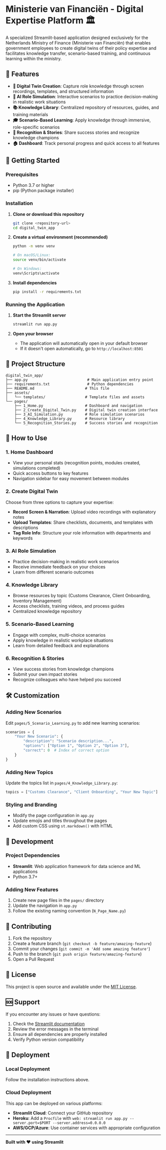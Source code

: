# Ministerie van Financiën - Digital Expertise Platform 🏛️

A specialized Streamlit-based application designed exclusively for the Netherlands Ministry of Finance (Ministerie van Financiën) that enables government employees to create digital twins of their policy expertise and facilitates knowledge transfer, scenario-based training, and continuous learning within the ministry.

## 🌟 Features

- **🎥 Digital Twin Creation**: Capture role knowledge through screen recordings, templates, and structured information
- **🧠 AI Role Simulation**: Interactive scenarios to practice decision-making in realistic work situations
- **📚 Knowledge Library**: Centralized repository of resources, guides, and training materials
- **🎓 Scenario-Based Learning**: Apply knowledge through immersive, role-specific scenarios
- **🌟 Recognition & Stories**: Share success stories and recognize knowledge champions
- **🏠 Dashboard**: Track personal progress and quick access to all features

## 🚀 Getting Started

### Prerequisites

- Python 3.7 or higher
- pip (Python package installer)

### Installation

1. **Clone or download this repository**
   ```bash
   git clone <repository-url>
   cd digital_twin_app
   ```

2. **Create a virtual environment (recommended)**
   ```bash
   python -m venv venv
   
   # On macOS/Linux:
   source venv/bin/activate
   
   # On Windows:
   venv\Scripts\activate
   ```

3. **Install dependencies**
   ```bash
   pip install -r requirements.txt
   ```

### Running the Application

1. **Start the Streamlit server**
   ```bash
   streamlit run app.py
   ```

2. **Open your browser**
   - The application will automatically open in your default browser
   - If it doesn't open automatically, go to `http://localhost:8501`

## 📁 Project Structure

```
digital_twin_app/
├── app.py                           # Main application entry point
├── requirements.txt                 # Python dependencies
├── README.md                       # This file
├── assets/
│   └── templates/                  # Template files and assets
└── pages/
    ├── 1_Home.py                   # Dashboard and navigation
    ├── 2_Create_Digital_Twin.py    # Digital twin creation interface
    ├── 3_AI_Simulation.py          # Role simulation scenarios
    ├── 4_Knowledge_Library.py      # Resource library
    └── 5_Recognition_Stories.py    # Success stories and recognition
```

## 🎯 How to Use

### 1. Home Dashboard
- View your personal stats (recognition points, modules created, simulations completed)
- Quick access buttons to key features
- Navigation sidebar for easy movement between modules

### 2. Create Digital Twin
Choose from three options to capture your expertise:
- **Record Screen & Narration**: Upload video recordings with explanatory notes
- **Upload Templates**: Share checklists, documents, and templates with descriptions
- **Tag Role Info**: Structure your role information with departments and keywords

### 3. AI Role Simulation
- Practice decision-making in realistic work scenarios
- Receive immediate feedback on your choices
- Learn from different scenario outcomes

### 4. Knowledge Library
- Browse resources by topic (Customs Clearance, Client Onboarding, Inventory Management)
- Access checklists, training videos, and process guides
- Centralized knowledge repository

### 5. Scenario-Based Learning
- Engage with complex, multi-choice scenarios
- Apply knowledge in realistic workplace situations
- Learn from detailed feedback and explanations

### 6. Recognition & Stories
- View success stories from knowledge champions
- Submit your own impact stories
- Recognize colleagues who have helped you succeed

## 🛠️ Customization

### Adding New Scenarios
Edit `pages/5_Scenario_Learning.py` to add new learning scenarios:

```python
scenarios = {
    "Your New Scenario": {
        "description": "Scenario description...",
        "options": ["Option 1", "Option 2", "Option 3"],
        "correct": 0  # Index of correct option
    }
}
```

### Adding New Topics
Update the topics list in `pages/4_Knowledge_Library.py`:

```python
topics = ["Customs Clearance", "Client Onboarding", "Your New Topic"]
```

### Styling and Branding
- Modify the page configuration in `app.py`
- Update emojis and titles throughout the pages
- Add custom CSS using `st.markdown()` with HTML

## 🔧 Development

### Project Dependencies
- **Streamlit**: Web application framework for data science and ML applications
- Python 3.7+

### Adding New Features
1. Create new page files in the `pages/` directory
2. Update the navigation in `app.py`
3. Follow the existing naming convention (`N_Page_Name.py`)

## 🤝 Contributing

1. Fork the repository
2. Create a feature branch (`git checkout -b feature/amazing-feature`)
3. Commit your changes (`git commit -m 'Add some amazing feature'`)
4. Push to the branch (`git push origin feature/amazing-feature`)
5. Open a Pull Request

## 📝 License

This project is open source and available under the [MIT License](LICENSE).

## 🆘 Support

If you encounter any issues or have questions:

1. Check the [Streamlit documentation](https://docs.streamlit.io/)
2. Review the error messages in the terminal
3. Ensure all dependencies are properly installed
4. Verify Python version compatibility

## 🚀 Deployment

### Local Deployment
Follow the installation instructions above.

### Cloud Deployment
This app can be deployed on various platforms:

- **Streamlit Cloud**: Connect your GitHub repository
- **Heroku**: Add a `Procfile` with `web: streamlit run app.py --server.port=$PORT --server.address=0.0.0.0`
- **AWS/GCP/Azure**: Use container services with appropriate configuration

---

**Built with ❤️ using Streamlit**

